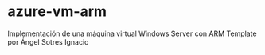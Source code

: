 # azure-vm-arm
Implementación de una máquina virtual Windows Server con ARM Template por Ángel Sotres Ignacio
